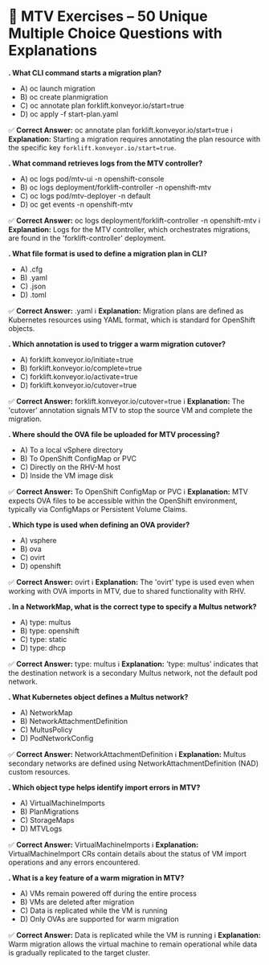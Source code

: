 # 🧠 MTV Exercises – 50 Unique Multiple Choice Questions with Explanations

**. What CLI command starts a migration plan?**
  - A) oc launch migration
  - B) oc create planmigration
  - C) oc annotate plan <name> forklift.konveyor.io/start=true
  - D) oc apply -f start-plan.yaml

✅ **Correct Answer:** oc annotate plan <name> forklift.konveyor.io/start=true
ℹ️ **Explanation:** Starting a migration requires annotating the plan resource with the specific key `forklift.konveyor.io/start=true`.

**. What command retrieves logs from the MTV controller?**
  - A) oc logs pod/mtv-ui -n openshift-console
  - B) oc logs deployment/forklift-controller -n openshift-mtv
  - C) oc logs pod/mtv-deployer -n default
  - D) oc get events -n openshift-mtv

✅ **Correct Answer:** oc logs deployment/forklift-controller -n openshift-mtv
ℹ️ **Explanation:** Logs for the MTV controller, which orchestrates migrations, are found in the 'forklift-controller' deployment.

**. What file format is used to define a migration plan in CLI?**
  - A) .cfg
  - B) .yaml
  - C) .json
  - D) .toml

✅ **Correct Answer:** .yaml
ℹ️ **Explanation:** Migration plans are defined as Kubernetes resources using YAML format, which is standard for OpenShift objects.

**. Which annotation is used to trigger a warm migration cutover?**
  - A) forklift.konveyor.io/initiate=true
  - B) forklift.konveyor.io/complete=true
  - C) forklift.konveyor.io/activate=true
  - D) forklift.konveyor.io/cutover=true

✅ **Correct Answer:** forklift.konveyor.io/cutover=true
ℹ️ **Explanation:** The 'cutover' annotation signals MTV to stop the source VM and complete the migration.


**. Where should the OVA file be uploaded for MTV processing?**
  - A) To a local vSphere directory
  - B) To OpenShift ConfigMap or PVC
  - C) Directly on the RHV-M host
  - D) Inside the VM image disk

✅ **Correct Answer:** To OpenShift ConfigMap or PVC
ℹ️ **Explanation:** MTV expects OVA files to be accessible within the OpenShift environment, typically via ConfigMaps or Persistent Volume Claims.

**. Which type is used when defining an OVA provider?** 
  - A) vsphere
  - B) ova
  - C) ovirt
  - D) openshift

✅ **Correct Answer:** ovirt
ℹ️ **Explanation:** The 'ovirt' type is used even when working with OVA imports in MTV, due to shared functionality with RHV.


**. In a NetworkMap, what is the correct type to specify a Multus network?**
  - A) type: multus
  - B) type: openshift
  - C) type: static
  - D) type: dhcp

✅ **Correct Answer:** type: multus
ℹ️ **Explanation:** 'type: multus' indicates that the destination network is a secondary Multus network, not the default pod network.

**. What Kubernetes object defines a Multus network?**
  - A) NetworkMap
  - B) NetworkAttachmentDefinition
  - C) MultusPolicy
  - D) PodNetworkConfig

✅ **Correct Answer:** NetworkAttachmentDefinition
ℹ️ **Explanation:** Multus secondary networks are defined using NetworkAttachmentDefinition (NAD) custom resources.

**. Which object type helps identify import errors in MTV?**
  - A) VirtualMachineImports
  - B) PlanMigrations
  - C) StorageMaps
  - D) MTVLogs

✅ **Correct Answer:** VirtualMachineImports
ℹ️ **Explanation:** VirtualMachineImport CRs contain details about the status of VM import operations and any errors encountered.


**. What is a key feature of a warm migration in MTV?**
  - A) VMs remain powered off during the entire process
  - B) VMs are deleted after migration
  - C) Data is replicated while the VM is running
  - D) Only OVAs are supported for warm migration

✅ **Correct Answer:** Data is replicated while the VM is running
ℹ️ **Explanation:** Warm migration allows the virtual machine to remain operational while data is gradually replicated to the target cluster.




